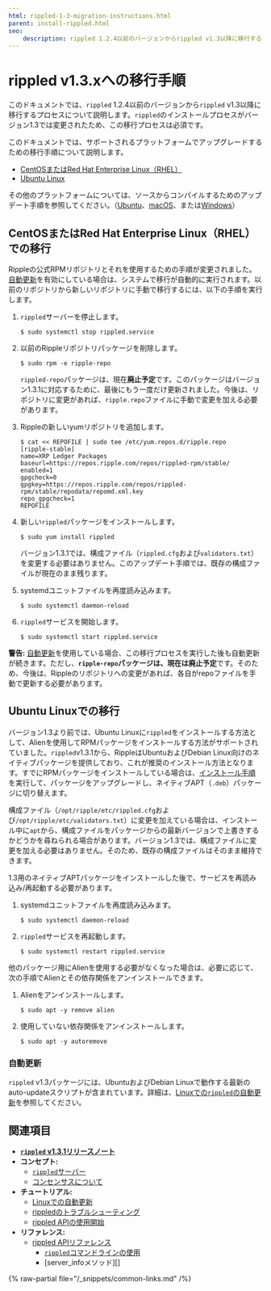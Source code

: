 ```yaml
---
html: rippled-1-3-migration-instructions.html
parent: install-rippled.html
seo:
    description: rippled 1.2.4以前のバージョンからrippled v1.3以降に移行するプロセスについて説明します。
---
```

# rippled v1.3.xへの移行手順

このドキュメントでは、`rippled` 1.2.4以前のバージョンから`rippled` v1.3以降に移行するプロセスについて説明します。`rippled`のインストールプロセスがバージョン1.3では変更されたため、この移行プロセスは必須です。

このドキュメントでは、サポートされるプラットフォームでアップグレードするための移行手順について説明します。

- [CentOSまたはRed Hat Enterprise Linux（RHEL）](#centosまたはred-hat-enterprise-linuxrhelでの移行)
- [Ubuntu Linux](#ubuntu-linuxでの移行)

その他のプラットフォームについては、ソースからコンパイルするためのアップデート手順を参照してください。（[Ubuntu](build-on-linux-mac-windows.md)、[macOS](build-on-linux-mac-windows.md)、または[Windows](https://github.com/XRPLF/rippled/tree/develop/Builds/VisualStudio2017)）


## CentOSまたはRed Hat Enterprise Linux（RHEL）での移行

Rippleの公式RPMリポジトリとそれを使用するための手順が変更されました。[自動更新](update-rippled-automatically-on-linux.md)を有効にしている場合は、システムで移行が自動的に実行されます。以前のリポジトリから新しいリポジトリに手動で移行するには、以下の手順を実行します。

1. `rippled`サーバーを停止します。

    ```
    $ sudo systemctl stop rippled.service
    ```

2. 以前のRippleリポジトリパッケージを削除します。

    ```
    $ sudo rpm -e ripple-repo
    ```

   `rippled-repo`パッケージは、現在**廃止予定**です。このパッケージはバージョン1.3.1に対応するために、最後にもう一度だけ更新されました。今後は、リポジトリに変更があれば、`ripple.repo`ファイルに手動で変更を加える必要があります。

3. Rippleの新しいyumリポジトリを追加します。

    ```
    $ cat << REPOFILE | sudo tee /etc/yum.repos.d/ripple.repo
    [ripple-stable]
    name=XRP Ledger Packages
    baseurl=https://repos.ripple.com/repos/rippled-rpm/stable/
    enabled=1
    gpgcheck=0
    gpgkey=https://repos.ripple.com/repos/rippled-rpm/stable/repodata/repomd.xml.key
    repo_gpgcheck=1
    REPOFILE
    ```

4. 新しい`rippled`パッケージをインストールします。

    ```
    $ sudo yum install rippled
    ```

   バージョン1.3.1では、構成ファイル（`rippled.cfg`および`validators.txt`）を変更する必要はありません。このアップデート手順では、既存の構成ファイルが現在のまま残ります。

5. systemdユニットファイルを再度読み込みます。

    ```
    $ sudo systemctl daemon-reload
    ```

6. `rippled`サービスを開始します。

    ```
    $ sudo systemctl start rippled.service
    ```


**警告:** [自動更新](update-rippled-automatically-on-linux.md)を使用している場合、この移行プロセスを実行した後も自動更新が続きます。ただし、**`ripple-repo`パッケージは、現在は廃止予定**です。そのため、今後は、Rippleのリポジトリへの変更があれば、各自がrepoファイルを手動で更新する必要があります。


## Ubuntu Linuxでの移行

バージョン1.3より前では、Ubuntu Linuxに`rippled`をインストールする方法として、Alienを使用してRPMパッケージをインストールする方法がサポートされていました。`rippled`v1.3.1から、RippleはUbuntuおよびDebian Linux向けのネイティブパッケージを提供しており、これが推奨のインストール方法となります。すでにRPMパッケージをインストールしている場合は、[インストール手順](install-rippled-on-ubuntu.md)を実行して、パッケージをアップグレードし、ネイティブAPT（`.deb`）パッケージに切り替えます。

構成ファイル（`/opt/ripple/etc/rippled.cfg`および`/opt/ripple/etc/validators.txt`）に変更を加えている場合は、インストール中に`apt`から、構成ファイルをパッケージからの最新バージョンで上書きするかどうかを尋ねられる場合があります。バージョン1.3では、構成ファイルに変更を加える必要はありません。そのため、既存の構成ファイルはそのまま維持できます。

1.3用のネイティブAPTパッケージをインストールした後で、サービスを再読み込み/再起動する必要があります。

1. systemdユニットファイルを再度読み込みます。

    ```
    $ sudo systemctl daemon-reload
    ```

2. `rippled`サービスを再起動します。

    ```
    $ sudo systemctl restart rippled.service
    ```

他のパッケージ用にAlienを使用する必要がなくなった場合は、必要に応じて、次の手順でAlienとその依存関係をアンインストールできます。

1. Alienをアンインストールします。

    ```
    $ sudo apt -y remove alien
    ```

2. 使用していない依存関係をアンインストールします。

    ```
    $ sudo apt -y autoremove
    ```

### 自動更新

`rippled` v1.3パッケージには、UbuntuおよびDebian Linuxで動作する最新のauto-updateスクリプトが含まれています。詳細は、[Linuxでの`rippled`の自動更新](update-rippled-automatically-on-linux.md)を参照してください。

## 関連項目

- **[`rippled` v1.3.1リリースノート](https://github.com/XRPLF/rippled/releases/1.3.1)**
- **コンセプト:**
  - [`rippled`サーバー](../../concepts/networks-and-servers/index.md)
  - [コンセンサスについて](../../concepts/consensus-protocol/index.md)
- **チュートリアル:**
  - [Linuxでの自動更新](update-rippled-automatically-on-linux.md)
  - [rippledのトラブルシューティング](../troubleshooting/index.md)
  - [rippled APIの使用開始](../../tutorials/get-started/get-started-using-http-websocket-apis.md)
- **リファレンス:**
    - [rippled APIリファレンス](../../references/http-websocket-apis/index.md)
      - [`rippled`コマンドラインの使用](../commandline-usage.md)
      - [server_infoメソッド][]

{% raw-partial file="/_snippets/common-links.md" /%}
